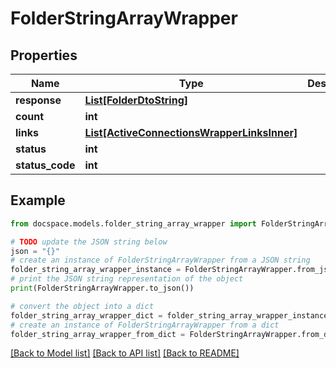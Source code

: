 # FolderStringArrayWrapper


## Properties

Name | Type | Description | Notes
------------ | ------------- | ------------- | -------------
**response** | [**List[FolderDtoString]**](FolderDtoString.md) |  | [optional] 
**count** | **int** |  | [optional] 
**links** | [**List[ActiveConnectionsWrapperLinksInner]**](ActiveConnectionsWrapperLinksInner.md) |  | [optional] 
**status** | **int** |  | [optional] 
**status_code** | **int** |  | [optional] 

## Example

```python
from docspace.models.folder_string_array_wrapper import FolderStringArrayWrapper

# TODO update the JSON string below
json = "{}"
# create an instance of FolderStringArrayWrapper from a JSON string
folder_string_array_wrapper_instance = FolderStringArrayWrapper.from_json(json)
# print the JSON string representation of the object
print(FolderStringArrayWrapper.to_json())

# convert the object into a dict
folder_string_array_wrapper_dict = folder_string_array_wrapper_instance.to_dict()
# create an instance of FolderStringArrayWrapper from a dict
folder_string_array_wrapper_from_dict = FolderStringArrayWrapper.from_dict(folder_string_array_wrapper_dict)
```
[[Back to Model list]](../README.md#documentation-for-models) [[Back to API list]](../README.md#documentation-for-api-endpoints) [[Back to README]](../README.md)


